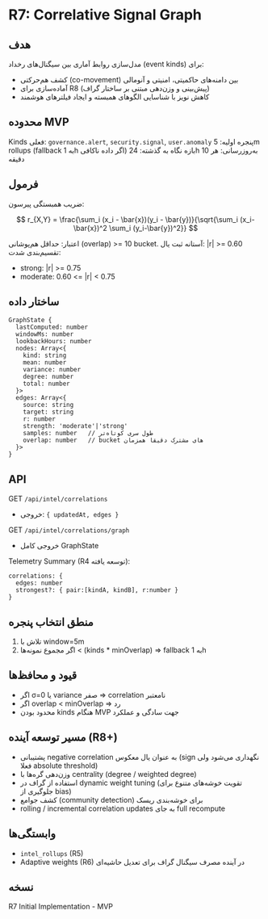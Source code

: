 # R7: Correlative Signal Graph

## هدف
مدل‌سازی روابط آماری بین سیگنال‌های رخداد (event kinds) برای:
- کشف هم‌حرکتی (co-movement) بین دامنه‌های حاکمیتی، امنیتی و آنومالی
- آماده‌سازی برای R8 (پیش‌بینی و وزن‌دهی مبتنی بر ساختار گراف)
- کاهش نویز با شناسایی الگوهای همبسته و ایجاد فیلترهای هوشمند

## محدوده MVP
Kinds فعلی: `governance.alert`, `security.signal`, `user.anomaly`
پنجره اولیه: 5m rollups (fallback به 1h اگر داده ناکافی)
بازه نگاه به گذشته: 24h
به‌روزرسانی: هر 10 دقیقه

## فرمول
ضریب همبستگی پیرسون:

$$ r_{X,Y} = \frac{\sum_i (x_i - \bar{x})(y_i - \bar{y})}{\sqrt{\sum_i (x_i-\bar{x})^2 \sum_i (y_i-\bar{y})^2}} $$

اعتبار: حداقل هم‌پوشانی (overlap) >= 10 bucket.
آستانه ثبت یال: |r| >= 0.60
تقسیم‌بندی شدت:
- strong: |r| >= 0.75
- moderate: 0.60 <= |r| < 0.75

## ساختار داده
```
GraphState {
  lastComputed: number
  windowMs: number
  lookbackHours: number
  nodes: Array<{
    kind: string
    mean: number
    variance: number
    degree: number
    total: number
  }>
  edges: Array<{
    source: string
    target: string
    r: number
    strength: 'moderate'|'strong'
    samples: number   // طول سری کوتاه‌تر
    overlap: number   // bucket های مشترک دقیقا همزمان
  }>
}
```

## API
GET `/api/intel/correlations`
- خروجی: `{ updatedAt, edges }`

GET `/api/intel/correlations/graph`
- خروجی کامل GraphState

Telemetry Summary (R4 توسعه یافته):
```
correlations: {
  edges: number
  strongest?: { pair:[kindA, kindB], r:number }
}
```

## منطق انتخاب پنجره
1. تلاش با window=5m
2. اگر مجموع نمونه‌ها < (kinds * minOverlap) ⇒ fallback به 1h

## قیود و محافظ‌ها
- اگر σ=0 یا variance صفر ⇒ correlation نامعتبر
- اگر overlap < minOverlap ⇒ رد
- محدود بودن kinds هنگام MVP جهت سادگی و عملکرد

## مسیر توسعه آینده (R8+)
- پشتیبانی negative correlation به عنوان یال معکوس (sign نگهداری می‌شود ولی فعلا absolute threshold)
- وزن‌دهی گره‌ها با centrality (degree / weighted degree)
- استفاده از گراف در dynamic weight tuning (تقویت خوشه‌های متنوع برای جلوگیری از bias)
- کشف جوامع (community detection) برای خوشه‌بندی ریسک
- rolling / incremental correlation updates به جای full recompute

## وابستگی‌ها
- `intel_rollups` (R5)
- Adaptive weights (R6) در آینده مصرف سیگنال گراف برای تعدیل حاشیه‌ای

## نسخه
R7 Initial Implementation - MVP
